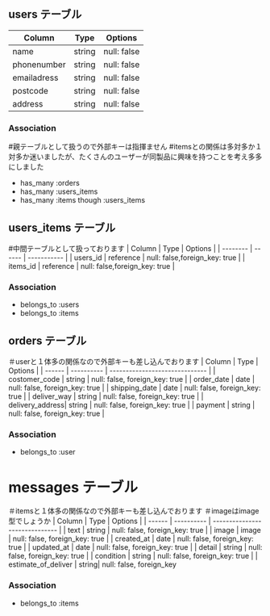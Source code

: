
## users テーブル

| Column      | Type   | Options     |
| --------    | ------ | ----------- |
| name        | string | null: false |
| phonenumber | string | null: false |
| emailadress | string | null: false |
| postcode    | string | null: false |
| address     | string | null: false |


### Association
#親テーブルとして扱うので外部キーは指揮ません
#itemsとの関係は多対多か１対多か迷いましたが、たくさんのユーザーが同製品に興味を持つことを考え多多にしました
- has_many :orders
- has_many :users_items 
- has_many :items though :users_items

## users_items テーブル
#中間テーブルとして扱っております
| Column      | Type   | Options     |
| --------    | ------ | ----------- |
| users_id    | reference | null: false,foreign_key: true |
| items_id    | reference | null: false,foreign_key: true |

### Association

- belongs_to :users
- belongs_to :items

## orders テーブル
＃userと１体多の関係なので外部キーも差し込んでおります
| Column | Type       | Options                        |
| ------ | ---------- | ------------------------------ |
| costomer_code | string     | null: false, foreign_key: true |
| order_date    | date       | null: false, foreign_key: true |
| shipping_date | date       | null: false, foreign_key: true |
| deliver_way   | string     | null: false, foreign_key: true |
| delivery_address| string   | null: false, foreign_key: true |
| payment       | string     | null: false, foreign_key: true |

### Association

- belongs_to :user

# messages テーブル
＃itemsと１体多の関係なので外部キーも差し込んでおります
＃imageはimage型でしょうか
| Column | Type       | Options                        |
| ------ | ---------- | ------------------------------ |
| text   | string     | null: false, foreign_key: true |
| image  | image      | null: false, foreign_key: true |
| created_at | date   | null: false, foreign_key: true |
| updated_at | date   | null: false, foreign_key: true |
| detail     | string | null: false, foreign_key: true |
| condition  | string | null: false, foreign_key: true |
| estimate_of_deliver | string| null: false, foreign_key
### Association

- belongs_to :items
